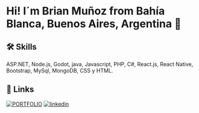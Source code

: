 
# Hi! I´m Brian Muñoz from Bahía Blanca, Buenos Aires, Argentina 👋


## 🛠 Skills
ASP.NET, Node.js, Godot, java, Javascript, PHP, C#, React.js, React Native, Bootstrap, MySql, MongoDB, CSS y HTML.



## 🔗 Links
[![PORTFOLIO](https://img.shields.io/badge/mí_portfolio-000?style=for-the-badge&logo=ko-fi&logoColor=white)](https://munozdev.com.ar/)
[![linkedin](https://img.shields.io/badge/linkedin-0A66C2?style=for-the-badge&logo=linkedin&logoColor=white)](https://www.linkedin.com/in/brianmunio)

